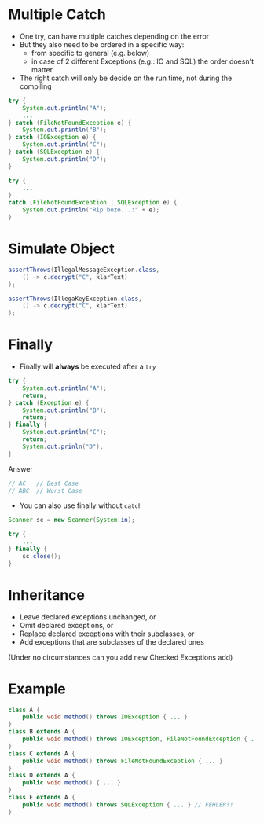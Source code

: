 
# Multiple Catch
- One try, can have multiple catches depending on the error
- But they also need to be ordered in a specific way:
	- from specific to general (e.g. below)
	- in case of 2 different Exceptions (e.g.: IO and SQL) the order doesn't matter
- The right catch will only be decide on the run time, not during the compiling

```java
try {
	System.out.println("A");
	...
} catch (FileNotFoundException e) {
	System.out.println("B");
} catch (IOException e) {
	System.out.println("C");
} catch (SQLException e) {
	System.out.println("D");
}
```

```java
try {
    ...
}
catch (FileNotFoundException | SQLException e) {
    System.out.println("Rip bozo...:" + e);
}

```


# Simulate Object
```java
assertThrows(IllegalMessageException.class, 
	() -> c.decrypt("C", klarText)
);

assertThrows(IllegaKeyException.class, 
	() -> c.decrypt("C", klarText)
);
```



# Finally
- Finally will **always** be executed after a `try`
```java 
try {  
	System.out.println("A");
	return;  
} catch (Exception e) {  
	System.out.println("B");  
	return;  
} finally {  
	System.out.println("C");
	return;
	System.out.prinln("D");
}
```

Answer
```java
// AC   // Best Case
// ABC  // Worst Case
```


- You can also use finally without `catch`
```java
Scanner sc = new Scanner(System.in);

try {
    ...
} finally {
	sc.close();
}
```



# Inheritance
- Leave declared exceptions unchanged, or
- Omit declared exceptions, or
- Replace declared exceptions with their subclasses, or
- Add exceptions that are subclasses of the declared ones

(Under no circumstances can you add new Checked Exceptions add)

# Example
```java
class A {
    public void method() throws IOException { ... }
}
class B extends A {
    public void method() throws IOException, FileNotFoundException { ... }
}
class C extends A {
    public void method() throws FileNotFoundException { ... }
}
class D extends A {
    public void method() { ... }
}
class E extends A {
    public void method() throws SQLException { ... } // FEHLER!!
}
```
